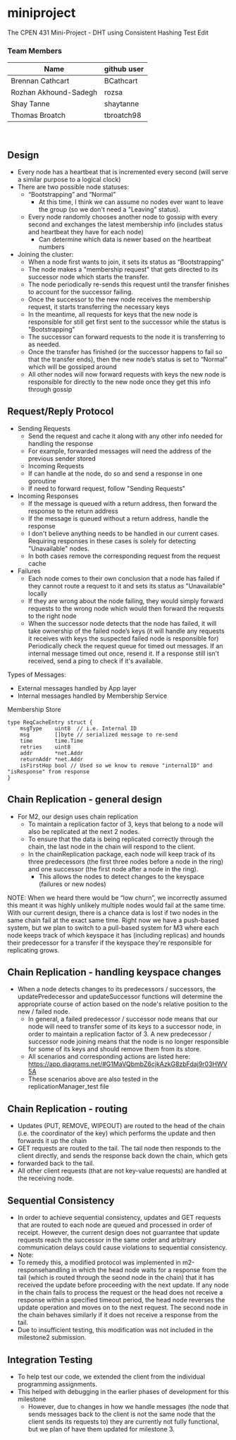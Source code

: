 # miniproject
The CPEN 431 Mini-Project - DHT using Consistent Hashing Test Edit

### Team Members
Name | github user
------------ | -------------
Brennan Cathcart | BCathcart
Rozhan Akhound-Sadegh | rozsa
Shay Tanne | shaytanne
Thomas Broatch | tbroatch98

<p>&nbsp;</p>


## Design
- Every node has a heartbeat that is incremented every second (will serve a similar purpose to a logical clock)
- There are two possible node statuses:
    - “Bootstrapping” and “Normal”
        - At this time, I think we can assume no nodes ever want to leave the group (so we don't need a "Leaving" status).
    - Every node randomly chooses another node to gossip with every second and exchanges the latest membership info (includes status and heartbeat they have for each node)
        - Can determine which data is newer based on the heartbeat numbers
- Joining the cluster:
    - When a node first wants to join, it sets its status as “Bootstrapping”
    - The node makes a "membership request" that gets directed to its successor node which starts the transfer.
    - The node periodically re-sends this request until the transfer finishes to account for the successor failing.
    - Once the successor to the new node receives the membership request, it starts transferring the necessary keys
    - In the meantime, all requests for keys that the new node is responsible for still get first sent to the successor while the status is "Bootstrapping"
    - The successor can forward requests to the node it is transferring to as needed.
    - Once the transfer has finished (or the successor happens to fail so that the transfer ends), then the new node’s status is set to “Normal” which will be gossiped around
    - All other nodes will now forward requests with keys the new node is responsible for directly to the new node once they get this info through gossip


## Request/Reply Protocol
- Sending Requests
    - Send the request and cache it along with any other info needed for handling the response
    - For example, forwarded messages will need the address of the previous sender stored
    - Incoming Requests
    - If can handle at the node, do so and send a response in one goroutine
    - If need to forward request, follow "Sending Requests"
- Incoming Responses
    - If the message is queued with a return address, then forward the response to the return address
    - If the message is queued without a return address, handle the response
    - I don't believe anything needs to be handled in our current cases. Requiring responses in these cases is solely for detecting "Unavailable" nodes.
    - In both cases remove the corresponding request from the request cache
- Failures
  - Each node comes to their own conclusion that a node has failed if they cannot route a request to it and sets its status as "Unavailable" locally
  - If they are wrong about the node failing, they would simply forward requests to the wrong node which would then forward the requests to the right node
  - When the successor node detects that the node has failed, it will take ownership of the failed node’s keys (it will handle any requests it receives with keys the suspected failed node is responsible for)
Periodically check the request queue for timed out messages. If an internal message timed out once, resend it. If a response still isn't received, send a ping to check if it's available.

Types of Messages:
- External messages handled by App layer
- Internal messages handled by Membership Service

Membership Store
```
type ReqCacheEntry struct {
    msgType    uint8  // i.e. Internal ID
	msg        []byte // serialized message to re-send
	time       time.Time
	retries    uint8
	addr       *net.Addr
	returnAddr *net.Addr
	isFirstHop bool // Used so we know to remove "internalID" and "isResponse" from response
}
```

## Chain Replication - general design
- For M2, our design uses chain replication
  - To maintain a replication factor of 3, keys that belong to a node will also be replicated at the next 2 nodes.
  - To ensure that the data is being replicated correctly through the chain, the last node in the chain will respond to the client.
  - In the chainReplication package, each node will keep track of its three predecessors (the first three nodes before 
    a node in the ring) and one successor (the first node after a node in the ring). 
    - This allows the nodes to detect changes to the keyspace (failures or new nodes)

NOTE: When we heard there would be “low churn”, we incorrectly assumed this meant it was highly unlikely multiple nodes would fail at the same time. With our current design, there is a chance data is lost if two nodes in the same chain fail at the exact same time. Right now we have a push-based system, but we plan to switch to a pull-based system for M3 where each node keeps track of which keyspace it has (including replicas) and hounds their predecessor for a transfer if the keyspace they're responsible for replicating grows.

## Chain Replication - handling keyspace changes 
- When a node detects changes to its predecessors / successors, the updatePredecessor and updateSuccessor functions 
  will determine the appropriate course of action based on the node's relative position to the new / failed node.
    - In general, a failed predecessor / successor node means that our node will need to transfer some of its keys to a successor node, in order to maintain
      a replication factor of 3. A new predecessor / successor node joining means that the node is no longer responsible for some of its keys and should remove them from its store.
    - All scenarios and corresponding actions are listed here: https://app.diagrams.net/#G1MaVQbmbZ6cjkAzkG8zbFdaj9r03HWV5A
    - These scenarios above are also tested in the replicationManager_test file

## Chain Replication - routing
- Updates (PUT, REMOVE, WIPEOUT) are routed to the head of the chain (i.e. the coordinator of the key) which performs the update and then forwards it up the chain
- GET requests are routed to the tail. The tail node then responds to the client directly, and sends the response back down the chain, which gets 
- forwarded back to the tail.
- All other client requests (that are not key-value requests) are handled at the receiving node.

## Sequential Consistency
- In order to achieve sequential consistency, updates and GET requests that are routed to each node are queued and processed in order of receipt. However, the current design does not guarrantee that update requests reach the successor in the same order and arbitrary communication delays could cause violations to sequential consistency. 
- Note:
- To remedy this, a modified protocol was implemented in m2-responsehandling in which the head node waits for a response from the tail (which is routed through the seond node in the chain) that it has received the update before proceeding with the next update. If any node in the chain fails to process the request or the head does not receive a response within a specified timeout period, the head node reverses the update operation and moves on to the next request. The second node in the chain behaves similarly if it does not receive a response from the tail.
- Due to insufficient testing, this modification was not included in the milestone2 submission. 

## Integration Testing
- To help test our code, we extended the client from the individual programming assignments.
- This helped with debugging in the earlier phases of development for this milestone
  - However, due to changes in how we handle messages (the node that sends
  messages back to the client is not the same node that the client sends its requests to) they are currently not
  fully functional, but we plan of have them updated for milestone 3.
